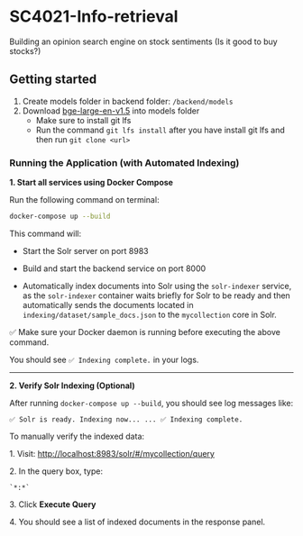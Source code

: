 # SC4021-Info-retrieval

Building an opinion search engine on stock sentiments (Is it good to buy stocks?)

## Getting started

1. Create models folder in backend folder: `/backend/models`
2. Download [bge-large-en-v1.5](https://huggingface.co/BAAI/bge-large-en-v1.5) into models folder
    - Make sure to install git lfs
    - Run the command `git lfs install` after you have install git lfs and then run `git clone <url>`

### Running the Application (with Automated Indexing)

**1\. Start all services using Docker Compose**

Run the following command on terminal:

```bash
docker-compose up --build
```

This command will:

-   Start the Solr server on port 8983

-   Build and start the backend service on port 8000

-   Automatically index documents into Solr using the `solr-indexer` service, as the `solr-indexer` container waits briefly for Solr to be ready and then automatically sends the documents located in `indexing/dataset/sample_docs.json` to the `mycollection` core in Solr.

✅ Make sure your Docker daemon is running before executing the above command.

You should see `✅ Indexing complete.` in your logs.

---

**2\. Verify Solr Indexing (Optional)**

After running `docker-compose up --build`, you should see log messages like:

`✅ Solr is ready. Indexing now...
...
✅ Indexing complete.`

To manually verify the indexed data:

1\.  Visit: <http://localhost:8983/solr/#/mycollection/query>

2\.  In the query box, type:

    `*:*`

3\.  Click **Execute Query**

4\.  You should see a list of indexed documents in the response panel.
